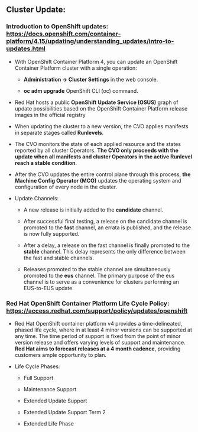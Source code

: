 ## Cluster Update:

### Introduction to OpenShift updates: https://docs.openshift.com/container-platform/4.15/updating/understanding_updates/intro-to-updates.html

- With OpenShift Container Platform 4, you can update an OpenShift Container Platform cluster with a single operation: 

     - **Administration → Cluster Settings** in the web console.
  
     - **oc adm upgrade** OpenShift CLI (oc) command.

- Red Hat hosts a public **OpenShift Update Service (OSUS)** graph of update possibilities based on the OpenShift Container Platform release images in the official registry

- When updating the cluster to a new version, the CVO applies manifests in separate stages called **Runlevels**. 

- The CVO monitors the state of each applied resource and the states reported by all cluster Operators. **The CVO only proceeds with the update when all manifests and cluster Operators in the active Runlevel reach a stable condition**. 
- After the CVO updates the entire control plane through this process, **the Machine Config Operator (MCO)** updates the operating system and configuration of every node in the cluster.

- Update Channels:
  - A new release is initially added to the **candidate** channel.
  
  - After successful final testing, a release on the candidate channel is promoted to the **fast** channel, an errata is published, and the release is now fully supported.
  
  - After a delay, a release on the fast channel is finally promoted to the **stable** channel. This delay represents the only difference between the fast and stable channels.
  
  - Releases promoted to the stable channel are simultaneously promoted to the **eus** channel. The primary purpose of the eus channel is to serve as a convenience for clusters performing an EUS-to-EUS update.


### Red Hat OpenShift Container Platform Life Cycle Policy: https://access.redhat.com/support/policy/updates/openshift

- Red Hat OpenShift container platform v4 provides a time-delineated, phased life cycle, where in at least 4 minor versions can be supported at any time. The time period of support is fixed from the point of minor version release and offers varying levels of support and maintenance. **Red Hat aims to forecast releases at a 4 month cadence**, providing customers ample opportunity to plan.

- Life Cycle Phases:
   - Full Support
  
   - Maintenance Support
  
   - Extended Update Support
  
   - Extended Update Support Term 2
  
   - Extended Life Phase
